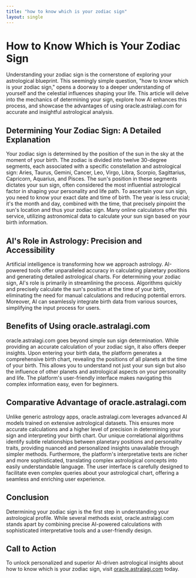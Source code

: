 ```yaml
---
title: "how to know which is your zodiac sign"
layout: single
---
```


# How to Know Which is Your Zodiac Sign

Understanding your zodiac sign is the cornerstone of exploring your astrological blueprint. This seemingly simple question, "how to know which is your zodiac sign," opens a doorway to a deeper understanding of yourself and the celestial influences shaping your life.  This article will delve into the mechanics of determining your sign, explore how AI enhances this process, and showcase the advantages of using oracle.astralagi.com for accurate and insightful astrological analysis.

## Determining Your Zodiac Sign: A Detailed Explanation

Your zodiac sign is determined by the position of the sun in the sky at the moment of your birth.  The zodiac is divided into twelve 30-degree segments, each associated with a specific constellation and astrological sign: Aries, Taurus, Gemini, Cancer, Leo, Virgo, Libra, Scorpio, Sagittarius, Capricorn, Aquarius, and Pisces.  The sun's position in these segments dictates your sun sign, often considered the most influential astrological factor in shaping your personality and life path.  To ascertain your sun sign, you need to know your exact date and time of birth.  The year is less crucial; it's the month and day, combined with the time, that precisely pinpoint the sun's location and thus your zodiac sign.  Many online calculators offer this service, utilizing astronomical data to calculate your sun sign based on your birth information.

## AI's Role in Astrology: Precision and Accessibility

Artificial intelligence is transforming how we approach astrology. AI-powered tools offer unparalleled accuracy in calculating planetary positions and generating detailed astrological charts.  For determining your zodiac sign, AI's role is primarily in streamlining the process. Algorithms quickly and precisely calculate the sun's position at the time of your birth, eliminating the need for manual calculations and reducing potential errors.  Moreover, AI can seamlessly integrate birth data from various sources, simplifying the input process for users.

## Benefits of Using oracle.astralagi.com

oracle.astralagi.com goes beyond simple sun sign determination. While providing an accurate calculation of your zodiac sign, it also offers deeper insights.  Upon entering your birth data, the platform generates a comprehensive birth chart, revealing the positions of all planets at the time of your birth. This allows you to understand not just your sun sign but also the influence of other planets and astrological aspects on your personality and life.  The platform's user-friendly interface makes navigating this complex information easy, even for beginners.


## Comparative Advantage of oracle.astralagi.com

Unlike generic astrology apps, oracle.astralagi.com leverages advanced AI models trained on extensive astrological datasets. This ensures more accurate calculations and a higher level of precision in determining your sign and interpreting your birth chart.  Our unique correlational algorithms identify subtle relationships between planetary positions and personality traits, providing nuanced and personalized insights unavailable through simpler methods.  Furthermore, the platform's interpretative texts are richer and more sophisticated, translating complex astrological concepts into easily understandable language.  The user interface is carefully designed to facilitate even complex queries about your astrological chart, offering a seamless and enriching user experience.

## Conclusion

Determining your zodiac sign is the first step in understanding your astrological profile.  While several methods exist, oracle.astralagi.com stands apart by combining precise AI-powered calculations with sophisticated interpretative tools and a user-friendly design.

## Call to Action

To unlock personalized and superior AI-driven astrological insights about how to know which is your zodiac sign, visit [oracle.astralagi.com](https://oracle.astralagi.com) today.